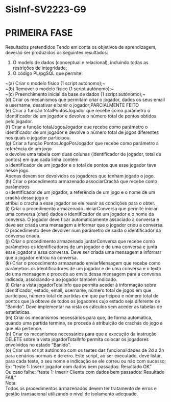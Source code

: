 # SisInf-SV2223-G9

# PRIMEIRA FASE

Resultados pretendidos
Tendo em conta os objetivos de aprendizagem, deverão ser produzidos os seguintes resultados:
1. O modelo de dados (conceptual e relacional), incluindo todas as restrições de integridade;
2. O código PL/pgSQL que permite:

~(a) Criar o modelo físico (1 script autónomo);~<br>
~(b) Remover o modelo físico (1 script autónomo);~<br>
~(c) Preenchimento inicial da base de dados (1 script autónomo);~<br>
(d) Criar os mecanismos que permitam criar o jogador, dados os seus email e username, desativar e banir o jogador;PARCIALMENTE FEITO<br>
(e) Criar a função totalPontosJogador que recebe como parâmetro o identificador de um jogador e devolve o número total de pontos obtidos pelo jogador.<br>
(f) Criar a função totalJogosJogador que recebe como parâmetro o identificador de um jogador e devolve o número total de jogos diferentes nos quais o jogador participou.<br>
(g) Criar a função PontosJogoPorJogador que recebe como parâmetro a referência de um jogo<br> e devolve uma tabela com duas colunas (identificador de jogador, total de pontos) em que cada linha contém<br> o identificador de um jogador e o total de pontos que esse jogador teve nesse jogo.<br> Apenas devem ser devolvidos os jogadores que tenham jogado o jogo.<br>
(h) Criar o procedimento armazenado associarCrachá que recebe como parâmetros<br> o identificador de um jogador, a referência de um jogo e o nome de um crachá desse jogo e<br> atribui o crachá a esse jogador se ele reunir as condições para o obter.<br>
(i) Criar o procedimento armazenado iniciarConversa que permite iniciar uma conversa (chat) dados o identificador de um jogador e o nome da conversa. O jogador deve ficar automaticamente associado à conversa e deve ser criada uma mensagem a informar que o jogador criou a conversa. O procedimento deve devolver num parâmetro de saída o identificador da conversa criada.<br>
(j) Criar o procedimento armazenado juntarConversa que recebe como parâmetros os identificadores de um jogador e de uma conversa e junta esse jogador a essa conversa. Deve ser criada uma mensagem a informar que o jogador entrou na conversa.<br>
(k) Criar o procedimento armazenado enviarMensagem que recebe como parâmetros os identificadores de um jogador e de uma conversa e o texto de uma mensagem e procede ao envio dessa mensagem para a conversa indicada, associando-a ao jogador também indicado.<br>
(l) Criar a vista jogadorTotalInfo que permita aceder à informação sobre identificador, estado, email, username, número total de jogos em que participou, número total de partidas em que participou e número total de pontos que já obteve de todos os jogadores cujo estado seja diferente de “Banido”. Deve implementar na vista os cálculos sem aceder às tabelas de estatísticas.<br>
(m) Criar os mecanismos necessários para que, de forma automática, quando uma partida termina, se proceda à atribuição de crachás do jogo a que ela pertence.<br>
(n) Criar os mecanismos necessários para que a execução da instrução DELETE sobre a vista jogadorTotalInfo permita colocar os jogadores envolvidos no estado “Banido”.<br>
(o) Criar um script autónomo com os testes das funcionalidades de 2d a 2n para cenários normais e de erro. Este script, ao ser executado, deve listar, para cada teste, o seu nome e indicação se ele correu ou não com sucesso;<br> Ex: “teste 1: Inserir jogador com dados bem passados: Resultado OK”<br>Ou caso falhe: “teste 1: Inserir Cliente com dados bem passados: Resultado FAIL”<br>
Nota:<br> Todos os procedimentos armazenados devem ter tratamento de erros e gestão transacional utilizando o nível de isolamento adequado.<br>